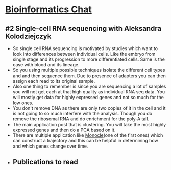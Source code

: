 # [Bioinformatics Chat](https://bioinformatics.chat)

## #2 Single-cell RNA sequencing with Aleksandra Kolodziejczyk

- So single cell RNA sequencing is motivated by studies which want to look into differences between individual cells. Like the embryo from single stage and its progression to more differentiated cells. Same is the case with blood and its lineage.
- So you using multiple possible techniques isolate the different cell types and and then sequence them. Due to presence of adapters you can then assign each read to its original sample.
- Also one thing to remember is since you are sequencing a lot of samples you will not get each at that high quality as individual RNA seq data. You will mostly get data for highly expressed genes and not so much for the low ones.
- You don't remove DNA as there are only two copies of it in the cell and it is not going to so much interfere with the analysis. Though you do remove the ribosomal RNA and do enrichment for the poly-A tail.
- The main application post that is clustering. You will take the most highly expressed genes and then do a PCA based on it. 
- There are multiple application like [Monocle](http://cole-trapnell-lab.github.io/monocle-release/)\(one of the first ones\) which can construct a trajectory and this can be helpful in determining how and which genes change over time.
- Publications to read
  - 